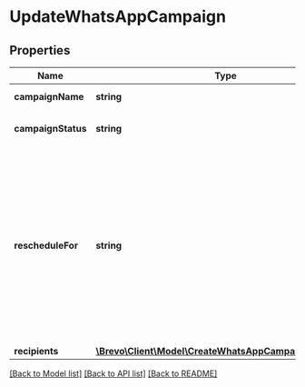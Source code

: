 # UpdateWhatsAppCampaign

## Properties
Name | Type | Description | Notes
------------ | ------------- | ------------- | -------------
**campaignName** | **string** | Name of the campaign | [optional] 
**campaignStatus** | **string** | Status of the campaign | [optional] [default to 'scheduled']
**rescheduleFor** | **string** | Reschedule the sending UTC date-time (YYYY-MM-DDTHH:mm:ss.SSSZ) of campaign. **Prefer to pass your timezone in date-time format for accurate result.For example: **2017-06-01T12:30:00+02:00** Use this field to update the scheduledAt of any existing draft or scheduled WhatsApp campaign. | [optional] 
**recipients** | [**\Brevo\Client\Model\CreateWhatsAppCampaignRecipients**](CreateWhatsAppCampaignRecipients.md) |  | [optional] 

[[Back to Model list]](../../README.md#documentation-for-models) [[Back to API list]](../../README.md#documentation-for-api-endpoints) [[Back to README]](../../README.md)



